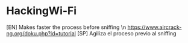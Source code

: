 # HackingWi-Fi
[EN] Makes faster the process before sniffing \n
https://www.aircrack-ng.org/doku.php?id=tutorial
[SP] Agiliza el proceso previo al sniffing 
